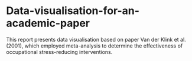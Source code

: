 # Data-visualisation-for-an-academic-paper
This report presents data visualisation based on paper Van der Klink et al. (2001), which employed meta-analysis to determine the effectiveness of occupational stress-reducing interventions.
